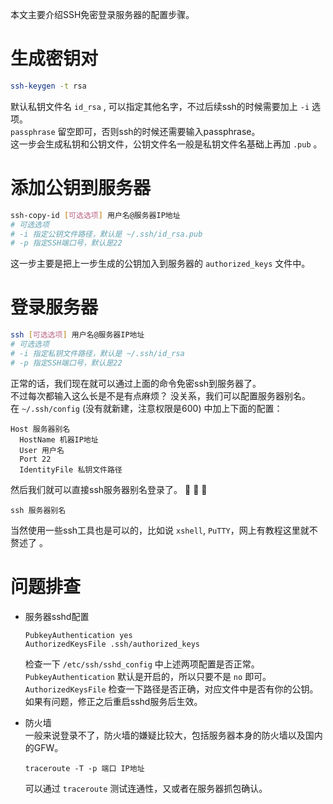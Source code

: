 
本文主要介绍SSH免密登录服务器的配置步骤。  
<!--more-->

# 生成密钥对
```sh
ssh-keygen -t rsa
```
默认私钥文件名 `id_rsa` , 可以指定其他名字，不过后续ssh的时候需要加上 `-i` 选项。  
`passphrase` 留空即可，否则ssh的时候还需要输入passphrase。  
这一步会生成私钥和公钥文件，公钥文件名一般是私钥文件名基础上再加 `.pub` 。  

# 添加公钥到服务器
```sh
ssh-copy-id [可选选项] 用户名@服务器IP地址
# 可选选项
# -i 指定公钥文件路径，默认是 ~/.ssh/id_rsa.pub
# -p 指定SSH端口号，默认是22
```
这一步主要是把上一步生成的公钥加入到服务器的 `authorized_keys` 文件中。  

# 登录服务器
```sh
ssh [可选选项] 用户名@服务器IP地址 
# 可选选项
# -i 指定私钥文件路径，默认是 ~/.ssh/id_rsa
# -p 指定SSH端口号，默认是22
```
正常的话，我们现在就可以通过上面的命令免密ssh到服务器了。  
不过每次都输入这么长是不是有点麻烦？ 没关系，我们可以配置服务器别名。  
在 `~/.ssh/config` (没有就新建，注意权限是600) 中加上下面的配置：  
```
Host 服务器别名
  HostName 机器IP地址
  User 用户名
  Port 22
  IdentityFile 私钥文件路径
```
然后我们就可以直接ssh服务器别名登录了。 :tada: :tada: :tada:  
```
ssh 服务器别名
```
当然使用一些ssh工具也是可以的，比如说 `xshell`, `PuTTY`，网上有教程这里就不赘述了 。  

# 问题排查
- 服务器sshd配置  
  ```
  PubkeyAuthentication yes
  AuthorizedKeysFile .ssh/authorized_keys
  ```
  检查一下 `/etc/ssh/sshd_config` 中上述两项配置是否正常。  
  `PubkeyAuthentication` 默认是开启的，所以只要不是 `no` 即可。  
  `AuthorizedKeysFile` 检查一下路径是否正确，对应文件中是否有你的公钥。  
  如果有问题，修正之后重启sshd服务后生效。  

- 防火墙  
  一般来说登录不了，防火墙的嫌疑比较大，包括服务器本身的防火墙以及国内的GFW。  
  ```
  traceroute -T -p 端口 IP地址
  ```
  可以通过 `traceroute` 测试连通性，又或者在服务器抓包确认。  

